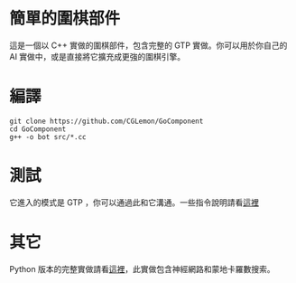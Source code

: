 # 簡單的圍棋部件

這是一個以 C++ 實做的圍棋部件，包含完整的 GTP 實做。你可以用於你自己的 AI 實做中，或是直接將它擴充成更強的圍棋引擎。

# 編譯

    git clone https://github.com/CGLemon/GoComponent
    cd GoComponent
    g++ -o bot src/*.cc

# 測試

它進入的模式是 GTP ，你可以通過此和它溝通。一些指令說明請看[這裡](https://github.com/CGLemon/pyDLGO/blob/master/docs/dlgoGTP.md)

# 其它

Python 版本的完整實做請看[這裡](https://github.com/CGLemon/pyDLGO)，此實做包含神經網路和蒙地卡羅數搜索。

